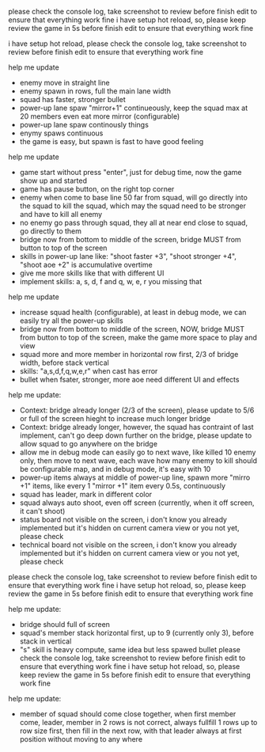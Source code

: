 please check the console log, take screenshot to review before finish edit to ensure that everything work fine
i have setup hot reload, so, please keep review the game in 5s before finish edit to ensure that everything work fine


i have setup hot reload, please check the console log, take screenshot to review before finish edit to ensure that everything work fine




help me update
- enemy move in straight line
- enemy spawn in rows, full the main lane width
- squad has faster, stronger bullet
- power-up lane spaw "mirror+1" continueously, keep the squad max at 20 members even eat more mirror (configurable)
- power-up lane spaw continously things
- enymy spaws continuous
- the game is easy, but spawn is fast to have good feeling


help me update
- game start without press "enter", just for debug time, now the game show up and started
- game has pause button, on the right top corner
- enemy when come to base line 50 far from squad, will go directly into the squad to kill the squad, which may the squad need to be stronger and have to kill all enemy
- no enemy go pass through squad, they all at near end close to squad, go directly to them
- bridge now from bottom to middle of the screen, bridge MUST from button to top of the screen
- skills in power-up lane like: "shoot faster +3", "shoot stronger +4", "shoot aoe +2" is accumulative overtime
- give me more skills like that with different UI
- implement skills: a, s, d, f and q, w, e, r you missing that

help me update
- increase squad health (configurable), at least in debug mode, we can easily try all the power-up skills
- bridge now from bottom to middle of the screen, NOW, bridge MUST from button to top of the screen, make the game more space to play and view
- squad more and more member in horizontal row first, 2/3 of bridge width, before stack vertical
- skills: "a,s,d,f,q,w,e,r" when cast has error
- bullet when fsater, stronger, more aoe need different UI and effects


help me update:
- Context: bridge already longer (2/3 of the screen), please update to 5/6 or full of the screen hieght to increase much longer bridge
- Context: bridge already longer, however, the squad has contraint of last implement, can't go deep down further on the bridge, please update to allow squad to go anywhere on the bridge
- allow me in debug mode can easily go to next wave, like killed 10 enemy only, then move to next wave, each wave how many enemy to kill should be configurable map, and in debug mode, it's easy with 10
- power-up items always at middle of power-up line, spawn more "mirro +1" items, like every 1 "mirror +1" item every 0.5s, continuously
- squad has leader, mark in different color
- squad always auto shoot, even off screen (currently, when it off screen, it can't shoot)
- status board not visible on the screen, i don't know you already implemented but it's hidden on current camera view or you not yet, please check
- technical board not visible on the screen, i don't know you already implemented but it's hidden on current camera view or you not yet, please check

please check the console log, take screenshot to review before finish edit to ensure that everything work fine
i have setup hot reload, so, please keep review the game in 5s before finish edit to ensure that everything work fine


help me update:
- bridge should full of screen
- squad's member stack horizontal first, up to 9 (currently only 3), before stack in vertical
- "s" skill is heavy compute, same idea but less spawed bullet
please check the console log, take screenshot to review before finish edit to ensure that everything work fine
i have setup hot reload, so, please keep review the game in 5s before finish edit to ensure that everything work fine

help me update:
- member of squad should come close together, when first member come, leader, member in  2 rows is not correct, always fullfill 1 rows up to row size first, then fill in the next row, with that leader always at first position without moving to any where
